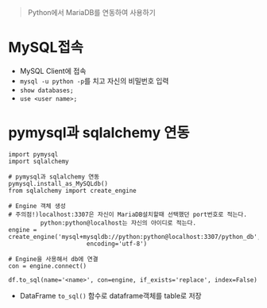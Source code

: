 > Python에서 MariaDB를 연동하여 사용하기

#  MySQL접속

- MySQL Client에 접속
- `mysql -u python -p`를 치고 자신의 비밀번호 입력
- `show databases;`  
- `use <user name>;`



# pymysql과 sqlalchemy 연동

``` import pymysql
import pymysql
import sqlalchemy

# pymysql과 sqlalchemy 연동
pymysql.install_as_MySQLdb()
from sqlalchemy import create_engine

# Engine 객체 생성
# 주의점!)localhost:3307은 자신이 MariaDB설치할때 선택했던 port번호로 적는다.
		 python:python@localhost는 자신의 아이디로 적는다.
engine = create_engine('mysql+mysqldb://python:python@localhost:3307/python_db',\
                      encoding='utf-8')

# Engine을 사용해서 db에 연결
con = engine.connect()
```

 ```df.to_sql(name='<name>', con=engine, if_exists='replace', index=False)```

- DataFrame `to_sql()` 함수로 dataframe객체를 table로 저장

